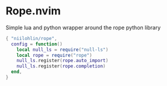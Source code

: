# Rope.nvim

Simple lua and python wrapper around the rope python library


```lua
{ "niilohlin/rope",
  config = function()
    local null_ls = require("null-ls")
    local rope = require("rope")
    null_ls.register(rope.auto_import)
    null_ls.register(rope.completion)
  end,
}
```
